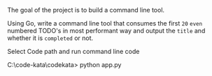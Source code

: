 
The goal of the project is to build a command line tool.

Using Go, write a command line tool that consumes the first `20` `even` numbered TODO's in most performant way and output the `title` and whether it is `completed` or not.

Select Code path and run command line code


C:\code-kata\codekata> python app.py
